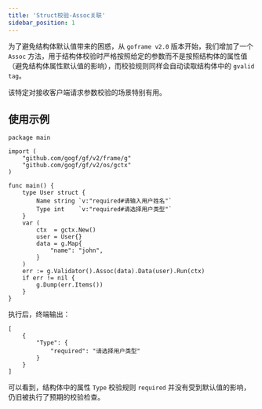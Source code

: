 ```yaml
---
title: 'Struct校验-Assoc关联'
sidebar_position: 1
---
```


为了避免结构体默认值带来的困惑，从 `goframe v2.0` 版本开始，我们增加了一个 `Assoc` 方法，用于结构体校验时严格按照给定的参数而不是按照结构体的属性值（避免结构体属性默认值的影响），而校验规则同样会自动读取结构体中的 `gvalid tag`。

该特定对接收客户端请求参数校验的场景特别有用。

## 使用示例

```
package main

import (
	"github.com/gogf/gf/v2/frame/g"
	"github.com/gogf/gf/v2/os/gctx"
)

func main() {
	type User struct {
		Name string `v:"required#请输入用户姓名"`
		Type int    `v:"required#请选择用户类型"`
	}
	var (
		ctx  = gctx.New()
		user = User{}
		data = g.Map{
			"name": "john",
		}
	)
	err := g.Validator().Assoc(data).Data(user).Run(ctx)
	if err != nil {
		g.Dump(err.Items())
	}
}
```

执行后，终端输出：

```
[
    {
        "Type": {
            "required": "请选择用户类型"
        }
    }
]
```

可以看到，结构体中的属性 `Type` 校验规则 `required` 并没有受到默认值的影响，仍旧被执行了预期的校验检查。
